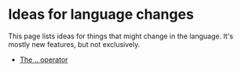 
# Ideas for language changes

This page lists ideas for things that might change in the language.
It's mostly new features, but not exclusively.

* [The .. operator](dotdot.md)